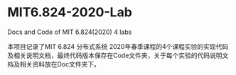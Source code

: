 # MIT6.824-2020-Lab
Docs and Code of MIT 6.824(2020) 4 labs

本项目记录了MIT 6.824 分布式系统 2020年春季课程的4个课程实验的实现代码及相关说明文档，最终代码版本保存在Code文件夹，关于每个实验的代码说明文档及相关资料放在Doc文件夹下。

